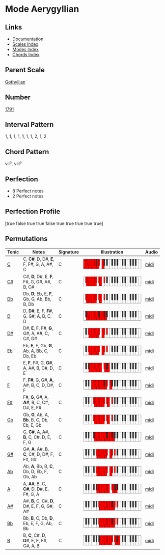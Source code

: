 # Mode Aerygyllian

## Links

- [Documentation](index.md)
- [Scales Index](Scales.md)
- [Modes Index](Modes.md)
- [Chords Index](Chords.md)

## Parent Scale

[Gothyllian](ScaleGothyllian.md)

## Number

[1791](https://ianring.com/musictheory/scales/1791)

## Interval Pattern

1, 1, 1, 1, 1, 1, 1, 2, 1, 2

## Chord Pattern

vii⁰, viii⁰

## Perfection

- 8 Perfect notes
- 2 Perfect notes

## Perfection Profile

[true false true true false true true true true true]

## Permutations

| Tonic | Notes | Signature | Illustration | Audio |
|-------|-------|-----------|--------------|-------|
| [C](ModeCNaturalAerygyllian.md) | C, **C#**, D, D#, **E**, F, F#, G, A, A#, C | C | ![CNaturalAerygyllian](ModeCNaturalAerygyllian.png) | [midi](https://github.com/edipermadi/music/blob/main/docs/ModeCNaturalAerygyllian.mid?raw=true) |
| [C#](ModeCSharpAerygyllian.md) | C#, **D**, D#, E, **F**, F#, G, G#, A#, B, C# | C | ![CSharpAerygyllian](ModeCSharpAerygyllian.png) | [midi](https://github.com/edipermadi/music/blob/main/docs/ModeCSharpAerygyllian.mid?raw=true) |
| [Db](ModeDFlatAerygyllian.md) | Db, **D**, Eb, E, **F**, Gb, G, Ab, Bb, B, Db | C | ![DFlatAerygyllian](ModeDFlatAerygyllian.png) | [midi](https://github.com/edipermadi/music/blob/main/docs/ModeDFlatAerygyllian.mid?raw=true) |
| [D](ModeDNaturalAerygyllian.md) | D, **D#**, E, F, **F#**, G, G#, A, B, C, D | C | ![DNaturalAerygyllian](ModeDNaturalAerygyllian.png) | [midi](https://github.com/edipermadi/music/blob/main/docs/ModeDNaturalAerygyllian.mid?raw=true) |
| [D#](ModeDSharpAerygyllian.md) | D#, **E**, F, F#, **G**, G#, A, A#, C, C#, D# | C | ![DSharpAerygyllian](ModeDSharpAerygyllian.png) | [midi](https://github.com/edipermadi/music/blob/main/docs/ModeDSharpAerygyllian.mid?raw=true) |
| [Eb](ModeEFlatAerygyllian.md) | Eb, **E**, F, Gb, **G**, Ab, A, Bb, C, Db, Eb | C | ![EFlatAerygyllian](ModeEFlatAerygyllian.png) | [midi](https://github.com/edipermadi/music/blob/main/docs/ModeEFlatAerygyllian.mid?raw=true) |
| [E](ModeENaturalAerygyllian.md) | E, **F**, F#, G, **G#**, A, A#, B, C#, D, E | C | ![ENaturalAerygyllian](ModeENaturalAerygyllian.png) | [midi](https://github.com/edipermadi/music/blob/main/docs/ModeENaturalAerygyllian.mid?raw=true) |
| [F](ModeFNaturalAerygyllian.md) | F, **F#**, G, G#, **A**, A#, B, C, D, D#, F | C | ![FNaturalAerygyllian](ModeFNaturalAerygyllian.png) | [midi](https://github.com/edipermadi/music/blob/main/docs/ModeFNaturalAerygyllian.mid?raw=true) |
| [F#](ModeFSharpAerygyllian.md) | F#, **G**, G#, A, **A#**, B, C, C#, D#, E, F# | C | ![FSharpAerygyllian](ModeFSharpAerygyllian.png) | [midi](https://github.com/edipermadi/music/blob/main/docs/ModeFSharpAerygyllian.mid?raw=true) |
| [Gb](ModeGFlatAerygyllian.md) | Gb, **G**, Ab, A, **Bb**, B, C, Db, Eb, E, Gb | C | ![GFlatAerygyllian](ModeGFlatAerygyllian.png) | [midi](https://github.com/edipermadi/music/blob/main/docs/ModeGFlatAerygyllian.mid?raw=true) |
| [G](ModeGNaturalAerygyllian.md) | G, **G#**, A, A#, **B**, C, C#, D, E, F, G | C | ![GNaturalAerygyllian](ModeGNaturalAerygyllian.png) | [midi](https://github.com/edipermadi/music/blob/main/docs/ModeGNaturalAerygyllian.mid?raw=true) |
| [G#](ModeGSharpAerygyllian.md) | G#, **A**, A#, B, **C**, C#, D, D#, F, F#, G# | C | ![GSharpAerygyllian](ModeGSharpAerygyllian.png) | [midi](https://github.com/edipermadi/music/blob/main/docs/ModeGSharpAerygyllian.mid?raw=true) |
| [Ab](ModeAFlatAerygyllian.md) | Ab, **A**, Bb, B, **C**, Db, D, Eb, F, Gb, Ab | C | ![AFlatAerygyllian](ModeAFlatAerygyllian.png) | [midi](https://github.com/edipermadi/music/blob/main/docs/ModeAFlatAerygyllian.mid?raw=true) |
| [A](ModeANaturalAerygyllian.md) | A, **A#**, B, C, **C#**, D, D#, E, F#, G, A | C | ![ANaturalAerygyllian](ModeANaturalAerygyllian.png) | [midi](https://github.com/edipermadi/music/blob/main/docs/ModeANaturalAerygyllian.mid?raw=true) |
| [A#](ModeASharpAerygyllian.md) | A#, **B**, C, C#, **D**, D#, E, F, G, G#, A# | C | ![ASharpAerygyllian](ModeASharpAerygyllian.png) | [midi](https://github.com/edipermadi/music/blob/main/docs/ModeASharpAerygyllian.mid?raw=true) |
| [Bb](ModeBFlatAerygyllian.md) | Bb, **B**, C, Db, **D**, Eb, E, F, G, Ab, Bb | C | ![BFlatAerygyllian](ModeBFlatAerygyllian.png) | [midi](https://github.com/edipermadi/music/blob/main/docs/ModeBFlatAerygyllian.mid?raw=true) |
| [B](ModeBNaturalAerygyllian.md) | B, **C**, C#, D, **D#**, E, F, F#, G#, A, B | C | ![BNaturalAerygyllian](ModeBNaturalAerygyllian.png) | [midi](https://github.com/edipermadi/music/blob/main/docs/ModeBNaturalAerygyllian.mid?raw=true) |
